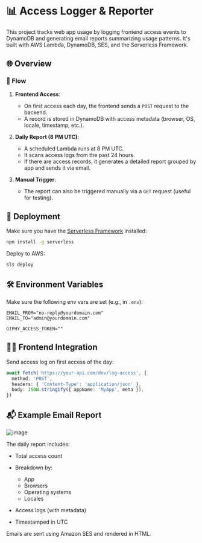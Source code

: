 # 📊 Access Logger & Reporter

This project tracks web app usage by logging frontend access events to DynamoDB and generating email reports summarizing usage patterns. It's built with AWS Lambda, DynamoDB, SES, and the Serverless Framework.

## 🌐 Overview

### 🔁 Flow

1. **Frontend Access**:

   - On first access each day, the frontend sends a `POST` request to the backend.
   - A record is stored in DynamoDB with access metadata (browser, OS, locale, timestamp, etc.).

2. **Daily Report (8 PM UTC)**:

   - A scheduled Lambda runs at 8 PM UTC.
   - It scans access logs from the past 24 hours.
   - If there are access records, it generates a detailed report grouped by app and sends it via email.

3. **Manual Trigger**:
   - The report can also be triggered manually via a `GET` request (useful for testing).

## 🚀 Deployment

Make sure you have the [Serverless Framework](https://www.serverless.com/framework/docs/getting-started) installed:

```bash
npm install -g serverless
```

Deploy to AWS:

```bash
sls deploy
```

## 🛠️ Environment Variables

Make sure the following env vars are set (e.g., in `.env`):

```env
EMAIL_FROM="no-reply@yourdomain.com"
EMAIL_TO="admin@yourdomain.com"

GIPHY_ACCESS_TOKEN=""
```

## 🧑‍💻 Frontend Integration

Send access log on first access of the day:

```ts
await fetch('https://your-api.com/dev/log-access', {
  method: 'POST',
  headers: { 'Content-Type': 'application/json' },
  body: JSON.stringify({ appName: 'MyApp', meta }),
})
```

## 📬 Example Email Report
![image](https://github.com/user-attachments/assets/2ac21006-4b3b-47a5-b127-7d9959128055)

The daily report includes:

- Total access count
- Breakdown by:

  - App
  - Browsers
  - Operating systems
  - Locales

- Access logs (with metadata)
- Timestamped in UTC

Emails are sent using Amazon SES and rendered in HTML.
